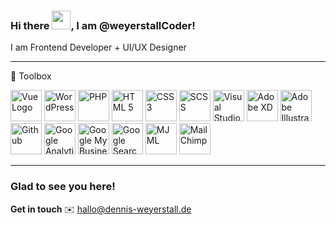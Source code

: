 ### Hi there <img src="https://raw.githubusercontent.com/MartinHeinz/MartinHeinz/master/wave.gif" width="30px">, I am @weyerstallCoder!

I am Frontend Developer + UI/UX Designer

---

🧰 Toolbox

<img src="https://cdn.worldvectorlogo.com/logos/vue-9.svg" alt="Vue Logo" width="50" height="50"/> <img src="https://cdn.worldvectorlogo.com/logos/wordpress-blue.svg" alt="WordPress" width="50" height="50"/> <img src="https://cdn.worldvectorlogo.com/logos/php-1.svg" alt="PHP" height="50"/> <img src="https://cdn.worldvectorlogo.com/logos/html-1.svg" alt="HTML 5" width="50" height="50"/> <img src="https://cdn.worldvectorlogo.com/logos/css-3.svg" alt="CSS 3" width="50" height="50"/> <img src="https://cdn.worldvectorlogo.com/logos/sass-1.svg" alt="SCSS" width="50" height="50"/> <img src="https://cdn.worldvectorlogo.com/logos/visual-studio-code-1.svg" alt="Visual Studio Code" width="50" height="50"/> <img src="https://cdn.worldvectorlogo.com/logos/adobe-xd-2.svg" alt="Adobe XD" width="50" height="50"/> <img src="https://cdn.worldvectorlogo.com/logos/adobe-illustrator-cc-2019.svg" alt="Adobe Illustrator" width="50" height="50"/> <img src="https://cdn.worldvectorlogo.com/logos/github-icon.svg" alt="Github" width="50" height="50"/> <img src="https://cdn.worldvectorlogo.com/logos/google-analytics-3.svg" alt="Google Analytics" width="50" height="50"/> <img src="https://cdn.worldvectorlogo.com/logos/google-my-business-logo.svg" alt="Google My Business" height="50"/> <img src="https://cdn.worldvectorlogo.com/logos/google-search-console.svg" alt="Google Search Console" height="50"/> <img src="https://cdn.worldvectorlogo.com/logos/mjml-by-mailjet.svg" alt="MJML" height="50"/> <img src="https://cdn.worldvectorlogo.com/logos/mailchimp-freddie-icon-wink.svg" alt="MailChimp" height="50"/>

---

### Glad to see you here!

**Get in touch**
✉️ hallo@dennis-weyerstall.de
